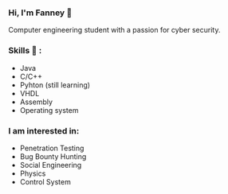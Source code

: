 ### Hi, I'm Fanney :purple_heart:

Computer engineering student with a passion for cyber security.

### Skills :eyes: :
- Java
- C/C++
- Pyhton (still learning)
- VHDL
- Assembly
- Operating system

### I am interested in:
- Penetration Testing
- Bug Bounty Hunting
- Social Engineering
- Physics
- Control System

<!--
**fnnydeer/fnnydeer** is a ✨ _special_ ✨ repository because its `README.md` (this file) appears on your GitHub profile.

Here are some ideas to get you started:

- 🔭 I’m currently working on ...
- 🌱 I’m currently learning ...
- 👯 I’m looking to collaborate on ...
- 🤔 I’m looking for help with ...
- 💬 Ask me about ...
- 📫 How to reach me: ...
- 😄 Pronouns: ...
- ⚡ Fun fact: ...
-->
